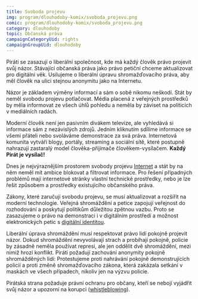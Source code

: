 ```yaml
---
title: Svoboda projevu
img: program/dlouhodoby-komix/svoboda_projevu.png
comic: program/dlouhodoby-komix/svoboda_projevu.png
category: dlouhodoby
topic: Občanská práva
campaignCategoryUid: rights
campaignGroupUid: dlouhodoby
---
```


Piráti se zasazují o liberální společnost, kde má každý člověk právo projevit svůj názor. Stávající občanská práva jako právo petiční chceme aktualizovat pro digitální věk. Usilujeme o liberální úpravu shromažďovacího práva, aby měl člověk na ulici stejnou anonymitu jako na Internetu.

Názor je základem výměny informací a sám o sobě nikomu neškodí. Stát by neměl svobodu projevu potlačovat. Média placená z veřejných prostředků by měla informovat ze všech úhlů pohledu a neměla by záviset na politicích v mediálních radách.

Moderní člověk není jen pasivním divákem televize, ale vyhledává si informace sám z nezávislých zdrojů. Jedním kliknutím sdílíme informace se všemi přáteli nebo svoláváme demonstrace za svá práva. Internetová komunita vytváří blogy, portály, streaming a sociální sítě, které postupně nahrazují zastaralý model člověka-přijímače člověkem-vysílačem. **Každý Pirát je vysílač!**

Dnes je nejvýraznějším prostorem svobody projevu [Internet][internet] a stát by na něm neměl mít ambice blokovat a filtrovat informace. Pro řešení případných problémů mají internetové stránky vlastní technické prostředky, nebo je lze řešit způsobem a prostředky existujícího občanského práva.

Zákony, které zaručují svobodu projevu, se musí aktualizovat a rozšířit na moderní technologie. Veřejná shromáždění a petice zapojují veřejnost do rozhodování a poskytují politikům důležitou zpětnou vazbu. Proto se zasazujeme o právo na demonstraci i v digitálním prostředí a možnost elektronických petic s [digitální identitou][internet].

Liberální úprava shromáždění musí respektovat právo lidí pokojně projevit názor. Dokud shromáždění nevyvolávají strach a probíhají pokojně, policie by zásadně neměla používat represi, ale jen oddělit dvě shromáždění, mezi nimiž hrozí konflikt. Piráti požadují zachování anonymity pokojně shromážděných lidí: Protestujeme proti nahrávání pokojně demonstrujících policií a proti změně shromažďovacího zákona, která zakázala setkání v maskách ve všech případech, nikoliv jen na výzvu policie.

Pirátská strana požaduje právní ochranu pro občany, kteří se nebojí vyjádřit svůj názor a upozorní na korupci ([whistleblowing][]).

[internet]: https://www.pirati.cz/program/dlouhodoby/internet
[whistleblowing]: http://www.cs.wikipedia.org/wiki/Whistleblowing
